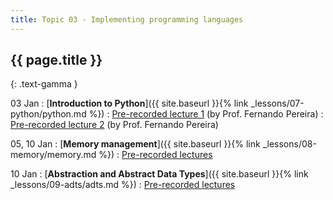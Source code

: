 ```yaml
---
title: Topic 03 - Implementing programming languages
---
```


## {{ page.title }}
{: .text-gamma }

03 Jan
: [**Introduction to Python**]({{ site.baseurl }}{% link _lessons/07-python/python.md %})
  : [Pre-recorded lecture 1](https://youtu.be/wSnCxSrHcho) (by Prof. Fernando Pereira)
  : [Pre-recorded lecture 2](https://youtu.be/0eJk49Qqvxk) (by Prof. Fernando Pereira)

05, 10 Jan
: [**Memory management**]({{ site.baseurl }}{% link _lessons/08-memory/memory.md %})
  : [Pre-recorded lectures](https://www.youtube.com/playlist?list=PLeIbBi3CwMZxEik6SHGVkc1x1VtTJBsaR)

10 Jan
: [**Abstraction and Abstract Data Types**]({{ site.baseurl }}{% link _lessons/09-adts/adts.md %})
  : [Pre-recorded lectures](https://www.youtube.com/playlist?list=PLeIbBi3CwMZzTwPtz2Vm4SoaB_aHaQMAU)
